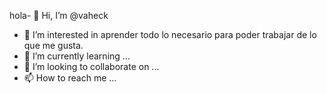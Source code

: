 hola- 👋 Hi, I’m @vaheck
- 👀 I’m interested in aprender todo lo necesario para poder trabajar de lo que me gusta.
- 🌱 I’m currently learning ...
- 💞️ I’m looking to collaborate on ...
- 📫 How to reach me ...

<!---
vaheck/vaheck is a ✨ special ✨ repository because its `README.md` (this file) appears on your GitHub profile.
You can click the Preview link to take a look at your changes.
--->

